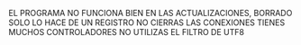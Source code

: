 EL PROGRAMA NO FUNCIONA BIEN EN LAS ACTUALIZACIONES,
BORRADO SOLO LO HACE DE UN REGISTRO
NO CIERRAS LAS CONEXIONES
TIENES MUCHOS CONTROLADORES
NO UTILIZAS EL FILTRO DE UTF8

